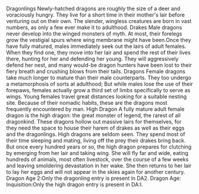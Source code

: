 Dragonlings
Newly-hatched dragons are roughly the size of a deer and voraciously hungry. They live for a short time in their mother's lair before venturing out on their own. The slender, wingless creatures are born in vast numbers, as only a few ever make it to adulthood.
Drakes
Male dragons never develop into the winged monsters of myth. At most, their forelegs grow the vestigial spurs where wing membrane might have been.Once they have fully matured, males immediately seek out the lairs of adult females. When they find one, they move into her lair and spend the rest of their lives there, hunting for her and defending her young. They will aggressively defend her nest, and many would-be dragon hunters have been lost to their fiery breath and crushing blows from their tails.
Dragons
Female dragons take much longer to mature than their male counterparts. They too undergo a metamorphosis of sorts at adulthood; But while males lose the use of their forepaws, females actually grow a third set of limbs specifically to serve as wings.
Young females travel great distances looking for a suitable nesting site. Because of their nomadic habits, these are the dragons most frequently encountered by man.
High Dragon
A fully mature adult female dragon is the high dragon: the great monster of legend, the rarest of all dragonkind. These dragons hollow out massive lairs for themselves, for they need the space to house their harem of drakes as well as their eggs and the dragonlings.
High dragons are seldom seen. They spend most of their time sleeping and mating, living off the prey their drakes bring back. But once every hundred years or so, the high dragon prepares for clutching by emerging from her lair and taking wing. She will fly far and wide, eating hundreds of animals, most often livestock, over the course of a few weeks and leaving smoldering devastation in her wake. She then returns to her lair to lay her eggs and will not appear in the skies again for another century.
Dragon Age 2:Only the dragonling entry is present in DA2.
Dragon Age: Inquisition:Only the high dragon entry is present in DA:I.